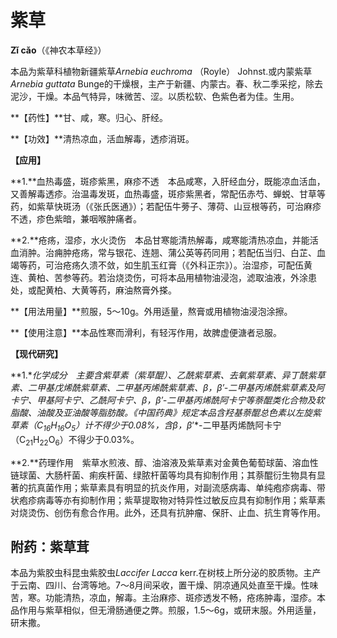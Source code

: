 # 紫草

**Zǐ cǎo**（《神农本草经》）

本品为紫草科植物新疆紫草*Arnebia euchroma* （Royle） Johnst.或内蒙紫草 *Arnebia guttata* Bunge的干燥根，主产于新疆、内蒙古。春、秋二季采挖，除去泥沙，干燥。本品气特异，味微苦、涩。以质松软、色紫色者为佳。生用。

**【药性】**甘、咸，寒。归心、肝经。

**【功效】**清热凉血，活血解毒，透疹消斑。

**【应用】**

**1.**血热毒盛，斑疹紫黑，麻疹不透　本品咸寒，入肝经血分，既能凉血活血，又善解毒透疹。治温毒发斑，血热毒盛，斑疹紫黑者，常配伍赤芍、蝉蜕、甘草等药，如紫草快斑汤（《张氏医通》）；若配伍牛蒡子、薄荷、山豆根等药，可治麻疹不透，疹色紫暗，兼咽喉肿痛者。

**2.**疮疡，湿疹，水火烫伤　本品甘寒能清热解毒，咸寒能清热凉血，并能活血消肿。治痈肿疮疡，常与银花、连翘、蒲公英等药同用；若配伍当归、白芷、血竭等药，可治疮疡久溃不敛，如生肌玉红膏（《外科正宗》）。治湿疹，可配伍黄连、黄柏、苦参等药。若治烧烫伤，可将本品用植物油浸泡，滤取油液，外涂患处，或配黄柏、大黄等药，麻油熬膏外搽。

**【用法用量】**煎服，5～10g。外用适量，熬膏或用植物油浸泡涂擦。

**【使用注意】**本品性寒而滑利，有轻泻作用，故脾虚便溏者忌服。

**【现代研究】**

**1.**化学成分　主要含紫草素（紫草醌）、乙酰紫草素、去氧紫草素、异丁酰紫草素、二甲基戊烯酰紫草素、二甲基丙烯酰紫草素、*β*，*β′*-二甲基丙烯酰紫草素及阿卡宁、甲基阿卡宁、乙酰阿卡宁、β，β′-二甲基丙烯酰阿卡宁等萘醌类化合物及软脂酸、油酸及亚油酸等脂肪酸。《中国药典》规定本品含羟基萘醌总色素以左旋紫草素（C<sub>16</sub>H<sub>16</sub>O<sub>5</sub>）计不得少于0.08%，含*β*，β*’*-二甲基丙烯酰阿卡宁（C<sub>21</sub>H<sub>22</sub>O<sub>6</sub>）不得少于0.03%。

**2.**药理作用　紫草水煎液、醇、油溶液及紫草素对金黄色葡萄球菌、溶血性链球菌、大肠杆菌、痢疾杆菌、绿脓杆菌等均具有抑制作用；其萘醌衍生物具有显著的抗真菌作用；紫草素具有明显的抗炎作用，对副流感病毒、单纯疱疹病毒、带状疱疹病毒等亦有抑制作用；紫草提取物对特异性过敏反应具有抑制作用；紫草素对烧烫伤、创伤有愈合作用。此外，还具有抗肿瘤、保肝、止血、抗生育等作用。

## 附药：紫草茸

本品为紫胶虫科昆虫紫胶虫*Laccifer Lacca* kerr.在树枝上所分泌的胶质物。主产于云南、四川、台湾等地。7～8月间采收，置干燥、阴凉通风处直至干燥。性味苦，寒。功能清热，凉血，解毒。主治麻疹、斑疹透发不畅，疮疡肿毒，湿疹。本品作用与紫草相似，但无滑肠通便之弊。煎服，1.5～6g，或研末服。外用适量，研末撒。